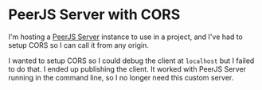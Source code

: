# PeerJS Server with CORS

I'm hosting a [PeerJS Server](https://github.com/peers/peerjs-server) instance to use in a project, and I've had to setup CORS so I can call it from any origin.

I wanted to setup CORS so I could debug the client at `localhost` but I failed to do that. I ended up publishing the client. It worked with PeerJS Server running in the command line, so I no longer need this custom server.
